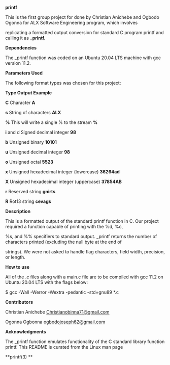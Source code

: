 **printf**

This is the first group project for done by Christian Anichebe and Ogbodo Ogonna for ALX Software Engineering program, which involves

replicating a formatted output conversion for standard C program printf and calling it as **_printf.**

**Dependencies**

The _printf function was coded on an Ubuntu 20.04 LTS machine with gcc version 11.2.

**Parameters Used**

The following format types was chosen for this project:

**Type	       Output	                         Example**

**C**	          Character	                       **A**

**s**     	String of characters	                  **ALX**

**%**	This will write a single % to the stream	    **%**

**i** and d	Signed decimal integer	               **98**

**b**	Unsigned binary	                         **10101**

**u**	Unsigned decimal integer	                 **98**

**o**	Unsigned octal	                            **5523**

**x**	Unsigned hexadecimal integer (lowercase)	**36264ad**

**X**	Unsigned hexadecimal integer (uppercase)	**37854AB**

**r**	Reserved string	                       **gnirts**

**R**	Rot13 string	                            **cevags**

**Description**

This is a formatted output of the standard printf function in C. Our project required a function capable of printing with the %d, %c,

%s, and %% specifiers to standard output. _printf returns the number of characters printed (excluding the null byte at the end of

strings). We were not asked to handle flag characters, field width, precision, or length.

**How to use**

All of the .c files along with a main.c file are to be compiled with gcc 11.2 on Ubuntu 20.04 LTS with the flags below:

$ gcc -Wall -Werror -Wextra -pedantic -std=gnu89 *.c

**Contributors**

Christian Anichebe Christianobinna71@gmail.com

Ogonna Ogbonna ogbodojoseph62@gmail.com


**Acknowledgments**

The _printf function emulates functionality of the C standard library function printf. This README is curated from the Linux man page

**printf(3)
**
